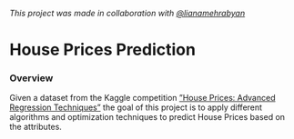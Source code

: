 
_This project was made in collaboration with [@lianamehrabyan](https://github.com/lianamehrabyan)_

# House Prices Prediction 
### Overview
Given a dataset from the Kaggle competition [”House Prices: Advanced Regression Techniques”](https://www.kaggle.com/c/house-prices-advanced-regression-techniques/overview) the goal of this project is to apply different algorithms and optimization techniques to predict House Prices based on the attributes.

